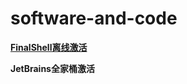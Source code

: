 # software-and-code

[**FinalShell离线激活**](https://raw.githubusercontent.com/north151/software-and-code/bf0e2750f96deb9623d786357e478603973e583f/FinalShell-code.zip)

**JetBrains全家桶激活**
